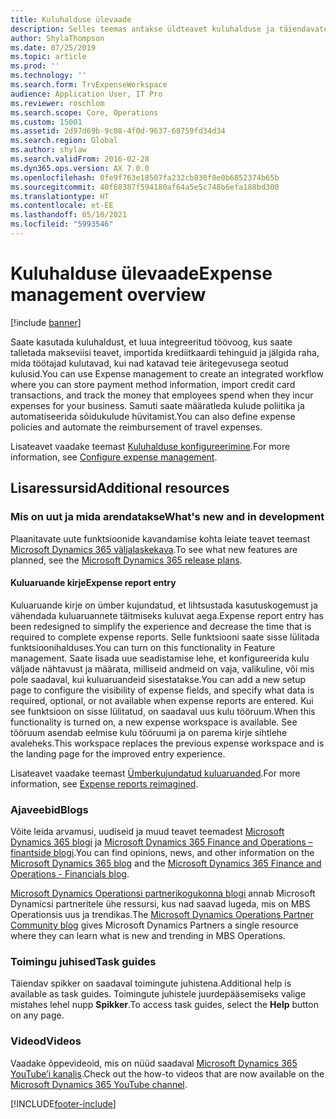 ```yaml
---
title: Kuluhalduse ülevaade
description: Selles teemas antakse üldteavet kuluhalduse ja täiendavate ressursside linkide kohta. Saate kasutada kuluhaldust, et luua integreeritud töövoog, kus saate talletada makseviisi teavet, importida krediitkaardi tehinguid ja jälgida raha, mida töötajad kulutavad, kui nad katavad teie äritegevusega seotud kulusid.
author: ShylaThompson
ms.date: 07/25/2019
ms.topic: article
ms.prod: ''
ms.technology: ''
ms.search.form: TrvExpenseWorkspace
audience: Application User, IT Pro
ms.reviewer: roschlom
ms.search.scope: Core, Operations
ms.custom: 15001
ms.assetid: 2d97d69b-9c08-4f0d-9637-68759fd34d34
ms.search.region: Global
ms.author: shylaw
ms.search.validFrom: 2016-02-28
ms.dyn365.ops.version: AX 7.0.0
ms.openlocfilehash: 0fe9f763e18507fa232cb830f8e0b6852374b65b
ms.sourcegitcommit: 40f68387f594180af64a5e5c748b6efa188bd300
ms.translationtype: HT
ms.contentlocale: et-EE
ms.lasthandoff: 05/10/2021
ms.locfileid: "5993546"
---
```

# <a name="expense-management-overview"></a><span data-ttu-id="de435-104">Kuluhalduse ülevaade</span><span class="sxs-lookup"><span data-stu-id="de435-104">Expense management overview</span></span>

[!include [banner](../includes/banner.md)]

<span data-ttu-id="de435-105">Saate kasutada kuluhaldust, et luua integreeritud töövoog, kus saate talletada makseviisi teavet, importida krediitkaardi tehinguid ja jälgida raha, mida töötajad kulutavad, kui nad katavad teie äritegevusega seotud kulusid.</span><span class="sxs-lookup"><span data-stu-id="de435-105">You can use Expense management to create an integrated workflow where you can store payment method information, import credit card transactions, and track the money that employees spend when they incur expenses for your business.</span></span> <span data-ttu-id="de435-106">Samuti saate määratleda kulude poliitika ja automatiseerida sõidukulude hüvitamist.</span><span class="sxs-lookup"><span data-stu-id="de435-106">You can also define expense policies and automate the reimbursement of travel expenses.</span></span>

<span data-ttu-id="de435-107">Lisateavet vaadake teemast [Kuluhalduse konfigureerimine](plan-expense-management.md).</span><span class="sxs-lookup"><span data-stu-id="de435-107">For more information, see [Configure expense management](plan-expense-management.md).</span></span>

## <a name="additional-resources"></a><span data-ttu-id="de435-108">Lisaressursid</span><span class="sxs-lookup"><span data-stu-id="de435-108">Additional resources</span></span>

### <a name="whats-new-and-in-development"></a><span data-ttu-id="de435-109">Mis on uut ja mida arendatakse</span><span class="sxs-lookup"><span data-stu-id="de435-109">What's new and in development</span></span>

<span data-ttu-id="de435-110">Plaanitavate uute funktsioonide kavandamise kohta leiate teavet teemast [Microsoft Dynamics 365 väljalaskekava](/dynamics365/release-plans/).</span><span class="sxs-lookup"><span data-stu-id="de435-110">To see what new features are planned, see the [Microsoft Dynamics 365 release plans](/dynamics365/release-plans/).</span></span>

#### <a name="expense-report-entry"></a><span data-ttu-id="de435-111">Kuluaruande kirje</span><span class="sxs-lookup"><span data-stu-id="de435-111">Expense report entry</span></span>

<span data-ttu-id="de435-112">Kuluaruande kirje on ümber kujundatud, et lihtsustada kasutuskogemust ja vähendada kuluaruannete täitmiseks kuluvat aega.</span><span class="sxs-lookup"><span data-stu-id="de435-112">Expense report entry has been redesigned to simplify the experience and decrease the time that is required to complete expense reports.</span></span> <span data-ttu-id="de435-113">Selle funktsiooni saate sisse lülitada funktsioonihalduses.</span><span class="sxs-lookup"><span data-stu-id="de435-113">You can turn on this functionality in Feature management.</span></span> <span data-ttu-id="de435-114">Saate lisada uue seadistamise lehe, et konfigureerida kulu väljade nähtavust ja määrata, milliseid andmeid on vaja, valikuline, või mis pole saadaval, kui kuluaruandeid sisestatakse.</span><span class="sxs-lookup"><span data-stu-id="de435-114">You can add a new setup page to configure the visibility of expense fields, and specify what data is required, optional, or not available when expense reports are entered.</span></span> <span data-ttu-id="de435-115">Kui see funktsioon on sisse lülitatud, on saadaval uus kulu tööruum.</span><span class="sxs-lookup"><span data-stu-id="de435-115">When this functionality is turned on, a new expense workspace is available.</span></span> <span data-ttu-id="de435-116">See tööruum asendab eelmise kulu tööruumi ja on parema kirje sihtlehe avaleheks.</span><span class="sxs-lookup"><span data-stu-id="de435-116">This workspace replaces the previous expense workspace and is the landing page for the improved entry experience.</span></span>

<span data-ttu-id="de435-117">Lisateavet vaadake teemast [Ümberkujundatud kuluaruanded](ExpenseWorkspaceNew.md).</span><span class="sxs-lookup"><span data-stu-id="de435-117">For more information, see [Expense reports reimagined](ExpenseWorkspaceNew.md).</span></span>

### <a name="blogs"></a><span data-ttu-id="de435-118">Ajaveebid</span><span class="sxs-lookup"><span data-stu-id="de435-118">Blogs</span></span>

<span data-ttu-id="de435-119">Võite leida arvamusi, uudiseid ja muud teavet teemadest [Microsoft Dynamics 365 blogi](https://community.dynamics.com/b/msftdynamicsblog?c=Enterprise) ja [Microsoft Dynamics 365 Finance and Operations – finantside blogi](https://community.dynamics.com/365/financeandoperations/b/financials).</span><span class="sxs-lookup"><span data-stu-id="de435-119">You can find opinions, news, and other information on the [Microsoft Dynamics 365 blog](https://community.dynamics.com/b/msftdynamicsblog?c=Enterprise) and the [Microsoft Dynamics 365 Finance and Operations - Financials blog](https://community.dynamics.com/365/financeandoperations/b/financials).</span></span>

<span data-ttu-id="de435-120">[Microsoft Dynamics Operationsi partnerikogukonna blogi](https://community.dynamics.com/partner/b/operationspartnercommunityblog) annab Microsoft Dynamicsi partneritele ühe ressursi, kus nad saavad lugeda, mis on MBS Operationsis uus ja trendikas.</span><span class="sxs-lookup"><span data-stu-id="de435-120">The [Microsoft Dynamics Operations Partner Community blog](https://community.dynamics.com/partner/b/operationspartnercommunityblog) gives Microsoft Dynamics Partners a single resource where they can learn what is new and trending in MBS Operations.</span></span>

### <a name="task-guides"></a><span data-ttu-id="de435-121">Toimingu juhised</span><span class="sxs-lookup"><span data-stu-id="de435-121">Task guides</span></span>

<span data-ttu-id="de435-122">Täiendav spikker on saadaval toimingute juhistena.</span><span class="sxs-lookup"><span data-stu-id="de435-122">Additional help is available as task guides.</span></span> <span data-ttu-id="de435-123">Toimingute juhistele juurdepääsemiseks valige mistahes lehel nupp **Spikker**.</span><span class="sxs-lookup"><span data-stu-id="de435-123">To access task guides, select the **Help** button on any page.</span></span>

### <a name="videos"></a><span data-ttu-id="de435-124">Videod</span><span class="sxs-lookup"><span data-stu-id="de435-124">Videos</span></span>

<span data-ttu-id="de435-125">Vaadake õppevideoid, mis on nüüd saadaval [Microsoft Dynamics 365 YouTube’i kanalis](https://www.youtube.com/channel/UCJGCg4rB3QSs8y_1FquelBQ).</span><span class="sxs-lookup"><span data-stu-id="de435-125">Check out the how-to videos that are now available on the [Microsoft Dynamics 365 YouTube channel](https://www.youtube.com/channel/UCJGCg4rB3QSs8y_1FquelBQ).</span></span>


[!INCLUDE[footer-include](../includes/footer-banner.md)]